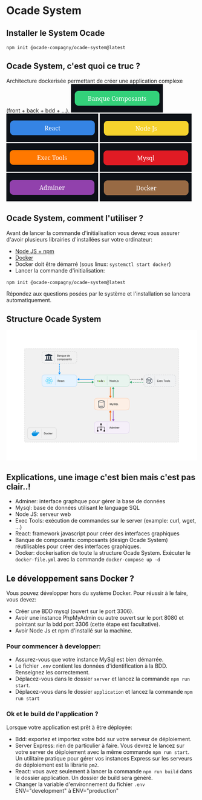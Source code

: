 # Ocade System

## Installer le System Ocade 
```
npm init @ocade-compagny/ocade-system@latest
```


## Ocade System, c'est quoi ce truc ?
Architecture dockerisée permettant de créer une application complexe (front + back + bdd + ...).
![Banque de Composants](./readme/composants.png)
![React](./readme/react.png)
![Node Js](./readme/nodejs.png)
![Exec Tools](./readme/exectools.png)
![Mysql](./readme/mysql.png)
![Adminer](./readme/adminer.png)
![Docker](./readme/docker.png)


## Ocade System, comment l'utiliser ?
Avant de lancer la commande d'initialisation vous devez vous assurer d'avoir plusieurs librairies d'installées sur votre ordinateur:
* [Node JS + npm](https://nodejs.org/en/)
* [Docker](https://docs.docker.com/engine/install/)
* Docker doit être démarré (sous linux: `systemctl start docker`)
* Lancer la commande d'initialisation:
```
npm init @ocade-compagny/ocade-system@latest
```
Répondez aux questions posées par le système et l'installation se lancera automatiquement.

## Structure Ocade System
![Schema Ocade Système](./readme/ocade-system.svg)

## Explications, une image c'est bien mais c'est pas clair..!
* Adminer: interface graphque pour gérer la base de données
* Mysql: base de données utilisant le language SQL
* Node JS: serveur web
* Exec Tools: exécution de commandes sur le server (example: curl, wget, ...)
* React: framework javascript pour créer des interfaces graphiques
* Banque de composants: composants (design Ocade System) réutilisables pour créer des interfaces graphiques.
* Docker: dockerisation de toute la structure Ocade System. Exécuter le `docker-file.yml` avec la commande `docker-compose up -d`

## Le développement sans Docker ?
Vous pouvez développer hors du système Docker. Pour réussir à le faire, vous devez:
* Créer une BDD mysql (ouvert sur le port 3306).
* Avoir une instance PhpMyAdmin ou autre ouvert sur le port 8080 et pointant sur la bdd port 3306 (cette étape est facultative).
* Avoir Node Js et npm d'installé sur la machine.

### Pour commencer à developper:
* Assurez-vous que votre instance MySql est bien démarrée.
* Le fichier `.env` contient les données d'identification à la BDD. Renseignez les correctement.
* Déplacez-vous dans le dossier `server` et lancez la commande `npm run start`.
* Déplacez-vous dans le dossier `application` et lancez la commande `npm run start`

### Ok et le build de l'application ?
Lorsque votre application est prêt à être déployée:
* Bdd: exportez et importez votre bdd sur votre serveur de déploiement.
* Server Express: rien de particulier à faire. Vous devrez le lancez sur votre server de déploiement avec la même commande `npm run start`. Un utilitaire pratique pour gérer vos instances Express sur les serveurs de déploiement est la librarie `pm2`.
* React: vous avez seulement à lancer la commande `npm run build` dans le dossier application. Un dossier de build sera généré.
* Changer la variable d'environnement du fichier `.env`  ENV="development" à  ENV="production"
